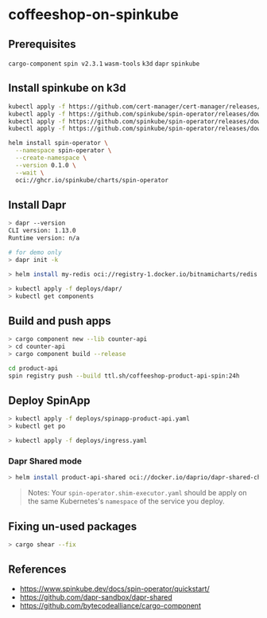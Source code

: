 # coffeeshop-on-spinkube

## Prerequisites

`cargo-component` `spin v2.3.1` `wasm-tools` `k3d` `dapr` `spinkube`

## Install spinkube on k3d

```sh
kubectl apply -f https://github.com/cert-manager/cert-manager/releases/download/v1.14.3/cert-manager.yaml
kubectl apply -f https://github.com/spinkube/spin-operator/releases/download/v0.1.0/spin-operator.runtime-class.yaml
kubectl apply -f https://github.com/spinkube/spin-operator/releases/download/v0.1.0/spin-operator.crds.yaml
kubectl apply -f https://github.com/spinkube/spin-operator/releases/download/v0.1.0/spin-operator.shim-executor.yaml
```

```sh
helm install spin-operator \
  --namespace spin-operator \
  --create-namespace \
  --version 0.1.0 \
  --wait \
  oci://ghcr.io/spinkube/charts/spin-operator
```

## Install Dapr

```sh
> dapr --version
CLI version: 1.13.0 
Runtime version: n/a
```

```sh
# for demo only
> dapr init -k
```

```sh
> helm install my-redis oci://registry-1.docker.io/bitnamicharts/redis --set architecture=standalone --set global.redis.password=P@ssw0rd
```

```sh
> kubectl apply -f deploys/dapr/
> kubectl get components
```

## Build and push apps

```sh
> cargo component new --lib counter-api
> cd counter-api
> cargo component build --release
```

```sh
cd product-api
spin registry push --build ttl.sh/coffeeshop-product-api-spin:24h
```

## Deploy SpinApp

```sh
> kubectl apply -f deploys/spinapp-product-api.yaml
> kubectl get po
```

```sh
> kubectl apply -f deploys/ingress.yaml
```

### Dapr Shared mode

```sh
> helm install product-api-shared oci://docker.io/daprio/dapr-shared-chart --set shared.appId=product-api --set shared.remoteURL=product-api --set shared.remotePort=5001
```

> Notes: Your `spin-operator.shim-executor.yaml` should be apply on the same Kubernetes's `namespace` of the service you deploy.

## Fixing un-used packages

```sh
> cargo shear --fix
```

## References

- https://www.spinkube.dev/docs/spin-operator/quickstart/
- https://github.com/dapr-sandbox/dapr-shared
- https://github.com/bytecodealliance/cargo-component
